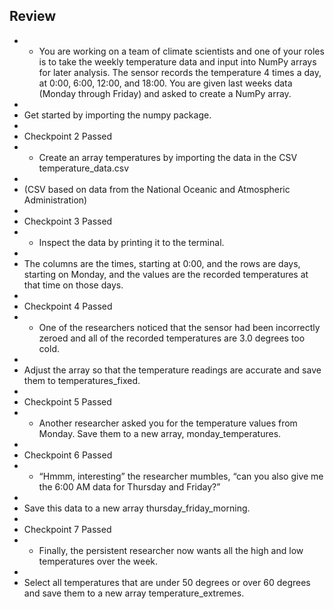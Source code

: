## Review

- - You are working on a team of climate scientists and one of your roles is to take the weekly temperature data and input into NumPy arrays for later analysis. The sensor records the temperature 4 times a day, at 0:00, 6:00, 12:00, and 18:00. You are given last weeks data (Monday through Friday) and asked to create a NumPy array.
- 
- Get started by importing the numpy package.
- 
- Checkpoint 2 Passed
- - Create an array temperatures by importing the data in the CSV temperature_data.csv
- 
- (CSV based on data from the National Oceanic and Atmospheric Administration)
- 
- Checkpoint 3 Passed
- - Inspect the data by printing it to the terminal.
- 
- The columns are the times, starting at 0:00, and the rows are days, starting on Monday, and the values are the recorded temperatures at that time on those days.
- 
- Checkpoint 4 Passed
- - One of the researchers noticed that the sensor had been incorrectly zeroed and all of the recorded temperatures are 3.0 degrees too cold.
- 
- Adjust the array so that the temperature readings are accurate and save them to temperatures_fixed.
- 
- Checkpoint 5 Passed
- - Another researcher asked you for the temperature values from Monday. Save them to a new array, monday_temperatures.
- 
- Checkpoint 6 Passed
- - “Hmmm, interesting” the researcher mumbles, “can you also give me the 6:00 AM data for Thursday and Friday?”
- 
- Save this data to a new array thursday_friday_morning.
- 
- Checkpoint 7 Passed
- - Finally, the persistent researcher now wants all the high and low temperatures over the week.
- 
- Select all temperatures that are under 50 degrees or over 60 degrees and save them to a new array temperature_extremes.
